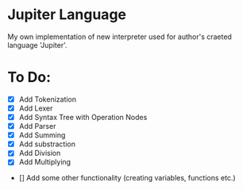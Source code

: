 # Jupiter Language

My own implementation of new interpreter used for author's craeted language 'Jupiter'. 

# To Do:
- [x] Add Tokenization
- [x] Add Lexer
- [x] Add Syntax Tree with Operation Nodes
- [x] Add Parser 
- [x] Add Summing
- [x] Add substraction 
- [x] Add Division
- [x] Add Multiplying
- [] Add some other functionality (creating variables, functions etc.)

